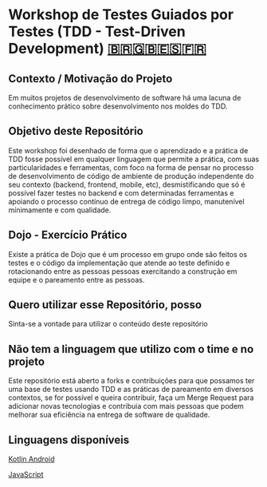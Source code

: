 # Workshop de Testes Guiados por Testes (TDD - Test-Driven Development) [🇧🇷](./README.md)[🇬🇧](./README-EN.md)[🇪🇸](./README-ES.md)[🇫🇷](./README-FR.md)

## Contexto / Motivação do Projeto

Em muitos projetos de desenvolvimento de software há uma lacuna de
conhecimento prático sobre desenvolvimento nos moldes do TDD.

## Objetivo deste Repositório

Este workshop foi desenhado de forma que o aprendizado e a prática
de TDD fosse possível em qualquer linguagem que permite a prática,
com suas particularidades e ferramentas, com foco na forma de pensar
no processo de desenvolvimento de código de ambiente de produção
independente do seu contexto (backend, frontend, mobile, etc),
desmistificando que só é possível fazer testes no backend e com
determinadas ferramentas e apoiando o processo contínuo de entrega
de código limpo, manutenível mínimamente e com qualidade.

## Dojo - Exercício Prático

Existe a prática de Dojo que é um processo em grupo onde são feitos os
testes e o código da implementação que atende ao teste definido e
rotacionando entre as pessoas pessoas exercitando a construção em
equipe e o pareamento entre as pessoas.

## Quero utilizar esse Repositório, posso

Sinta-se a vontade para utilizar o conteúdo deste repositório

## Não tem a linguagem que utilizo com o time e no projeto

Este repositório está aberto a forks e contribuições para que possamos
ter uma base de testes usando TDD e as práticas de pareamento em diversos
contextos, se for possível e queira contribuir, faça um Merge Request
para adicionar novas tecnologias e contribuia com mais pessoas que podem
melhorar sua eficiência na entrega de software de qualidade.

## Linguagens disponíveis

[Kotlin Android](androidchallenge/README.md)

[JavaScript](javascriptchallenge/README.md)

